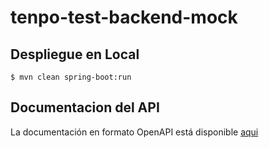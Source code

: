 # tenpo-test-backend-mock

## Despliegue en Local

    $ mvn clean spring-boot:run

## Documentacion del API
La documentación en formato OpenAPI está disponible [aqui](http://localhost:8081/tenpo/swagger-ui/index.html)
